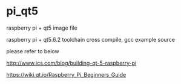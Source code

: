 # pi_qt5
raspberry pi + qt5 image file


raspberry pi + qt5.6.2 toolchain cross compile, gcc example source

please refer to below 

http://www.ics.com/blog/building-qt-5-raspberry-pi

https://wiki.qt.io/Raspberry_Pi_Beginners_Guide


 
